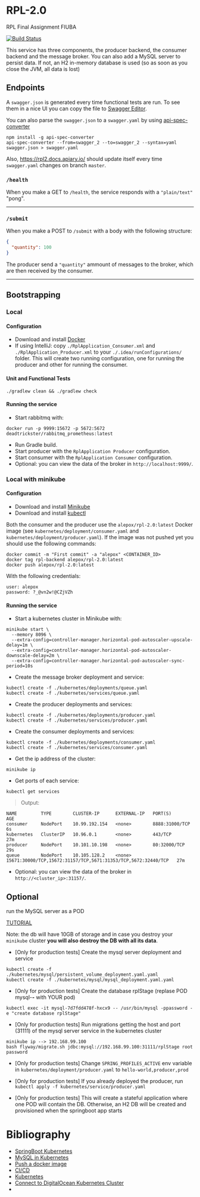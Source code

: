 # RPL-2.0
RPL Final Assignment FIUBA

[![Build Status](https://travis-ci.com/alelevinas/RPL-2.0.svg?token=VS5PsnX3RedupKy5Yxgi&branch=master)](https://travis-ci.com/alelevinas/RPL-2.0)

This service has three components, the producer backend, the consumer backend and the message broker.
You can also add a MySQL server to persist data. If not, an H2 in-memory database is used (so as soon 
as you close the JVM, all data is lost) 

## Endpoints

A `swagger.json` is generated every time functional tests are run.
To see them in a nice UI you can copy the file to [Swagger Editor](https://editor.swagger.io/).

You can also parse the `swagger.json` to a `swagger.yaml` by using [api-spec-converter](https://github.com/LucyBot-Inc/api-spec-converter)
```shell script
npm install -g api-spec-converter
api-spec-converter --from=swagger_2 --to=swagger_2 --syntax=yaml swagger.json > swagger.yaml  
```

Also, https://rpl2.docs.apiary.io/ should update itself every time `swagger.yaml` changes on branch `master`.
 

### `/health`
When you make a GET to `/health`, the service responds with a `"plain/text"` "pong".

---------
### `/submit`
When you make a POST to `/submit` with a body with the following structure:
```json
{
  "quantity": 100
}
```
The producer send a `"quantity"` ammount of messages to the broker, which are then received by the consumer.

----------
## Bootstrapping

### Local
#### Configuration
- Download and install [Docker](https://docs.docker.com/install/)
- If using IntelliJ: copy `./RplApplication_Consumer.xml` and `./RplApplication_Producer.xml` to your `./.idea/runConfigurations/` folder. This will create two running configuration, one for running the producer and other for running the consumer.

#### Unit and Functional Tests
```shell script
./gradlew clean && ./gradlew check
```


#### Running the service
- Start rabbitmq with:
```shell script
docker run -p 9999:15672 -p 5672:5672 deadtrickster/rabbitmq_prometheus:latest
```
- Run Gradle build.
- Start producer with the `RplApplication Producer` configuration.
- Start consumer with the `RplApplication Consumer` configuration.
- Optional: you can view the data of the broker in `http://localhost:9999/`.

### Local with minikube
#### Configuration
- Download and install [Minikube](https://kubernetes.io/docs/tasks/tools/install-minikube/)
- Download and install [kubectl](https://kubernetes.io/docs/tasks/tools/install-kubectl/)

Both the consumer and the producer use the `alepox/rpl-2.0:latest` Docker image (see `kubernetes/deployment/consumer.yaml` and `kubernetes/deployment/producer.yaml`). If the image was not pushed yet you should use the following commands:

```shell script
docker commit -m "First commit" -a "alepox" <CONTAINER_ID>
docker tag rpl-backend alepox/rpl-2.0:latest
docker push alepox/rpl-2.0:latest
```

With the following credentials:

```
user: alepox
password: ?_@vn2w!@CZjVZh
```

#### Running the service
- Start a kubernetes cluster in Minikube with:
```shell script
minikube start \
  --memory 8096 \
  --extra-config=controller-manager.horizontal-pod-autoscaler-upscale-delay=1m \
  --extra-config=controller-manager.horizontal-pod-autoscaler-downscale-delay=2m \
  --extra-config=controller-manager.horizontal-pod-autoscaler-sync-period=10s
```

- Create the message broker deployment and service:
```shell script
kubectl create -f ./kubernetes/deployments/queue.yaml
kubectl create -f ./kubernetes/services/queue.yaml
```
- Create the producer deployments and services:
```shell script
kubectl create -f ./kubernetes/deployments/producer.yaml
kubectl create -f ./kubernetes/services/producer.yaml
```
- Create the consumer deployments and services:
```shell script
kubectl create -f ./kubernetes/deployments/consumer.yaml
kubectl create -f ./kubernetes/services/consumer.yaml
```
- Get the ip address of the cluster:
```shell script
minikube ip
```
- Get ports of each service:
```shell script
kubectl get services
```
> Output:
```
NAME         TYPE        CLUSTER-IP      EXTERNAL-IP   PORT(S)                                                         AGE
consumer     NodePort    10.99.192.154   <none>        8888:31000/TCP                                                  6s
kubernetes   ClusterIP   10.96.0.1       <none>        443/TCP                                                         27m
producer     NodePort    10.101.10.198   <none>        80:32000/TCP                                                    29s
queue        NodePort    10.105.128.2    <none>        15671:30000/TCP,15672:31157/TCP,5671:31353/TCP,5672:32440/TCP   27m
```
- Optional: you can view the data of the broker in `http://<cluster_ip>:31157/`.



## Optional 

run the MySQL server as a POD

[TUTORIAL](https://kubernetes.io/docs/tasks/run-application/run-single-instance-stateful-application/)

Note: the db will have 10GB of storage and in case you destroy your `minikube` cluster **you will
 also destroy the DB with all its data**. 

- [Only for production tests] Create the mysql server deployment and service
```shell script
kubectl create -f ./kubernetes/mysql/persistent_volume_deployment.yaml.yaml
kubectl create -f ./kubernetes/mysql/mysql_deployment.yaml.yaml
```

- [Only for production tests] Create the database rplStage (replase POD mysql-***-*** with YOUR pod)
```shell script
kubectl exec -it mysql-7d7fdd478f-hxcx9 -- /usr/bin/mysql -ppassword -e "create database rplStage"
```

- [Only for production tests] Run migrations getting the host and port (31111) of the mysql server 
service in the kubernetes cluster
```shell script
minikube ip --> 192.168.99.100
bash flyway/migrate.sh jdbc:mysql://192.168.99.100:31111/rplStage root password
```

- [Only for production tests] Change `SPRING_PROFILES_ACTIVE` env variable in `kubernetes/deployment/producer.yaml` to `hello-world,producer,prod`

- [Only for production tests] If you already deployed the producer, run `kubectl apply -f kubernetes/service/producer.yaml`

- [Only for production tests] This will create a stateful application where one POD will contain the DB. 
Otherwise, an H2 DB will be created and provisioned when the springboot app starts  


# Bibliography

- [SpringBoot Kubernetes](https://learnk8s.io/blog/scaling-spring-boot-microservices/)
- [MySQL in Kubernetes](https://kubernetes.io/docs/tasks/run-application/run-single-instance-stateful-application/)
- [Push a docker image](https://karlcode.owtelse.com/blog/2017/01/25/push-a-docker-image-to-personal-repository/)
- [CI/CD](https://sivalabs.in/2018/01/ci-cd-springboot-applications-using-travis-ci/)
- [Kubernetes](https://kubernetes.io/docs/tasks/run-application/run-stateless-application-deployment/)
- [Connect to DigitalOcean Kubernetes Cluster](https://www.digitalocean.com/docs/kubernetes/how-to/connect-to-cluster/)
- 